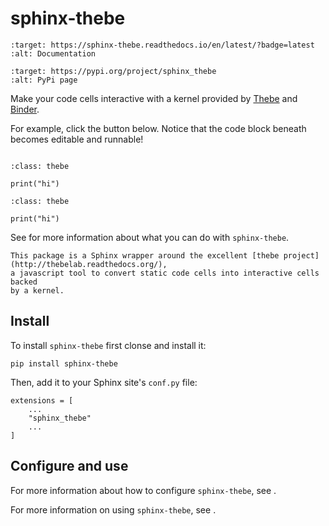 # sphinx-thebe


```{image} https://readthedocs.org/projects/sphinx-thebe/badge/?version=latest
:target: https://sphinx-thebe.readthedocs.io/en/latest/?badge=latest
:alt: Documentation
```

```{image} https://img.shields.io/pypi/v/sphinx-thebe.svg
:target: https://pypi.org/project/sphinx_thebe
:alt: PyPi page
```

Make your code cells interactive with a kernel provided by [Thebe](http://thebelab.readthedocs.org/)
and [Binder](https://mybinder.org).

For example, click the button below. Notice that the code block beneath becomes
editable and runnable!

```{thebe-button} Launch thebe
```

```{code-block} python
:class: thebe

print("hi")
```

```{code-block} R
:class: thebe

print("hi")
```

See [](use.md) for more information about what you can do with `sphinx-thebe`.

```{note}
This package is a Sphinx wrapper around the excellent [thebe project](http://thebelab.readthedocs.org/),
a javascript tool to convert static code cells into interactive cells backed
by a kernel.
```

## Install

To install `sphinx-thebe` first clonse and install it:

```
pip install sphinx-thebe
```

Then, add it to your Sphinx site's `conf.py` file:

```
extensions = [
    ...
    "sphinx_thebe"
    ...
]
```

## Configure and use

For more information about how to configure `sphinx-thebe`, see [](configure.md).

For more information on using `sphinx-thebe`, see [](use.md).
